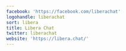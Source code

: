 ```yaml
---
facebook: 'https://facebook.com/liberachat'
logohandle: liberachat
sort: libera
title: Libera Chat
twitter: liberachat
website: 'https://libera.chat/'
---
```

